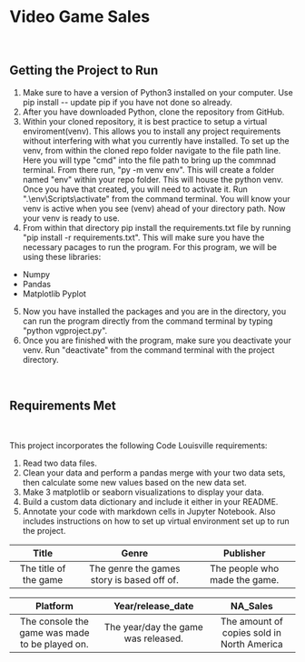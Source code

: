 # Video Game Sales
<br/>


## **Getting the Project to Run**

1. Make sure to have a version of Python3 installed on your computer. Use pip install -- update pip if you have not done so already.
2. After you have downloaded Python, clone the repository from GitHub.
3. Within your cloned repository, it is best practice to setup a virtual enviroment(venv). This allows you to install any project requirements without interfering with what you currently have installed. To set up the venv, from within the cloned repo folder navigate to the file path line. Here you will type "cmd" into the file path to bring up the commnad terminal. From there run, "py -m venv env". This will create a folder named "env" within your repo folder. This will house the python venv. Once you have that created, you will need to activate it. Run ".\env\Scripts\activate" from the command terminal. You will know your venv is active when you see (venv) ahead of your directory path. Now your venv is ready to use.
4. From within that directory pip install the requirements.txt file by running "pip install -r requirements.txt". This will make sure you have the necessary pacages to run the program. For this program, we will be using these libraries:
* Numpy
* Pandas
* Matplotlib Pyplot
5. Now you have installed the packages and you are in the directory, you can run the program directly from the command terminal by typing "python vgproject.py".
6. Once you are finished with the program, make sure you deactivate your venv. Run "deactivate" from the command terminal with the project directory.
<br/>

## **Requirements Met**
<br/>

This project incorporates the following Code Louisville requirements:
1. Read two data files.
2. Clean your data and perform a pandas merge with your two data sets, then calculate some new values based on the new data set.
3. Make 3 matplotlib or seaborn visualizations to display your data.
4. Build a custom data dictionary and include it either in your README.
5. Annotate your code with markdown cells in Jupyter Notebook.
Also includes instructions on how to set up virtual environment set up to run the project.

| Title | Genre | Publisher |
|:--------:|:--------:|:--------:|
|  The title of the game   |  The genre the games story is based off of.  |  The people who made the game. |

| Platform | Year/release_date | NA_Sales |
|:--------:|:--------:|:--------:|
|  The console the game was made to be played on.   |  The year/day the game was released.   |  The amount of copies sold in North America   |